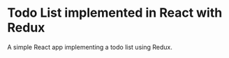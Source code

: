 # Todo List implemented in React with Redux

A simple React app implementing a todo list using Redux.